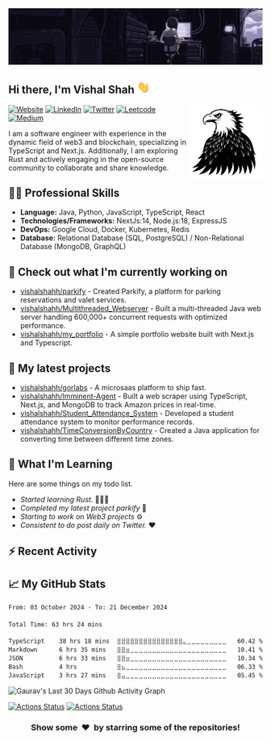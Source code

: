 <img src="Assets/code.gif" alt="Header" style="margin-bottom: 0;" />

<h2> Hi there, I'm Vishal Shah <img src="https://raw.githubusercontent.com/ABSphreak/ABSphreak/master/gifs/Hi.gif" height="25px"></h2>

<img align="right" src="Assets/falcon.png" width='150'/>

[
![Website](https://img.shields.io/badge/Portfolio-CC5500?style=for-the-badge&logo=&logoColor=white)](https://vishalshah.vercel.app/) [ ![LinkedIn](https://img.shields.io/badge/LinkedIn-4682B4?style=for-the-badge&logo=linkedin&logoColor=white)](https://www.linkedin.com/in/vishalshahh) [![Twitter](https://img.shields.io/badge/Twitter-1E90FF?style=for-the-badge&logo=twitter&logoColor=white)](https://twitter.com/vishalshahh) [![Leetcode](https://img.shields.io/badge/leetcode-B22211?style=for-the-badge&logo=leetcode&logoColor=white)](https://leetcode.com/u/vishal0015/) [![Medium](https://img.shields.io/badge/Medium-555555?style=for-the-badge&logo=medium&logoColor=white)](https://medium.com/@vishalshahh)


I am a software engineer with experience in the dynamic field of web3 and blockchain, specializing in TypeScript and Next.js. Additionally, I am exploring Rust and actively engaging in the open-source community to collaborate and share knowledge.

## 👨‍💻 Professional Skills

-  **Language:** Java, Python, JavaScript, TypeScript, React
-  **Technologies/Frameworks:** NextJs:14, Node.js:18, ExpressJS
-  **DevOps:** Google Cloud, Docker, Kubernetes, Redis
-  **Database:** Relational Database (SQL, PostgreSQL) / Non-Relational Database (MongoDB, GraphQL)

## 👷 Check out what I'm currently working on

- [vishalshahh/parkify](https://github.com/vishalshahh/parkify) - Created Parkify, a platform for parking reservations and valet services.
- [vishalshahh/Multithreaded_Webserver](https://github.com/vishalshahh/Multithreaded_Webserver) - Built a multi-threaded Java web server handling 600,000+ concurrent requests with optimized performance.
- [vishalshahh/my_portfolio](https://github.com/vishalshahh/my_portfolio) - A simple portfolio website built with Next.js and Typescript.

## 🌱 My latest projects

- [vishalshahh/gorlabs](https://github.com/vishalshahh/gorlabs) - A microsaas platform to ship fast.
- [vishalshahh/Imminent-Agent](https://github.com/vishalshahh/Imminent-Agent) - Built a web scraper using TypeScript, Next.js, and MongoDB to track Amazon prices in real-time.
- [vishalshahh/Student_Attendance_System](https://github.com/vishalshahh/Student_Attendance_System) - Developed a student attendance system to monitor performance records.
- [vishalshahh/TimeConversionByCountry](https://github.com/vishalshahh/passkeys-demo) - Created a Java application for converting time between different time zones.

## 🤖 What I'm Learning

Here are some things on my todo list.
- _Started learning Rust._ 🧙🏽‍♂️
- _Completed my latest project parkify_ 👷
- _Starting to work on Web3 projects_ ⚙️
- _Consistent to do post daily on Twitter._ ❤️

## :zap: Recent Activity

<!--START_SECTION:activity-->
<!--END_SECTION:activity-->

## 📈 My GitHub Stats

<!--START_SECTION:waka-->

```txt
From: 03 October 2024 - To: 21 December 2024

Total Time: 63 hrs 24 mins

TypeScript    38 hrs 18 mins  ⣿⣿⣿⣿⣿⣿⣿⣿⣿⣿⣿⣿⣿⣿⣿⣄⣀⣀⣀⣀⣀⣀⣀⣀⣀   60.42 %
Markdown      6 hrs 35 mins   ⣿⣿⣶⣀⣀⣀⣀⣀⣀⣀⣀⣀⣀⣀⣀⣀⣀⣀⣀⣀⣀⣀⣀⣀⣀   10.41 %
JSON          6 hrs 33 mins   ⣿⣿⣶⣀⣀⣀⣀⣀⣀⣀⣀⣀⣀⣀⣀⣀⣀⣀⣀⣀⣀⣀⣀⣀⣀   10.34 %
Bash          4 hrs           ⣿⣦⣀⣀⣀⣀⣀⣀⣀⣀⣀⣀⣀⣀⣀⣀⣀⣀⣀⣀⣀⣀⣀⣀⣀   06.33 %
JavaScript    3 hrs 27 mins   ⣿⣤⣀⣀⣀⣀⣀⣀⣀⣀⣀⣀⣀⣀⣀⣀⣀⣀⣀⣀⣀⣀⣀⣀⣀   05.45 %
```

<!--END_SECTION:waka-->

![Gaurav's Last 30 Days Github Activity Graph](https://gaurav-github-readme-activity-graph.vercel.app/graph?username=vishalshahh&theme=tokyo-night)

[![Actions Status](https://github.com/vishalshahh/vishalshahh/workflows/wakatime-stats/badge.svg)](https://github.com/vishalshahh/vishalshahh/actions)
[![Actions Status](https://github.com/vishalshahh/vishalshahh/workflows/update-gh-activity/badge.svg)](https://github.com/vishalshahh/vishalshahh/actions)

<div align="center">
<h3 align="center">Show some &nbsp;❤️&nbsp; by starring some of the repositories!</h3>
</div>
